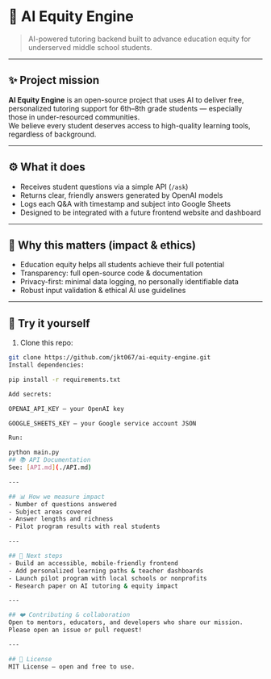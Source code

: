 # 🧠 AI Equity Engine
> AI-powered tutoring backend built to advance education equity for underserved middle school students.

---

## ✨ Project mission
**AI Equity Engine** is an open-source project that uses AI to deliver free, personalized tutoring support for 6th–8th grade students — especially those in under-resourced communities.  
We believe every student deserves access to high-quality learning tools, regardless of background.

---

## ⚙️ What it does
- Receives student questions via a simple API (`/ask`)
- Returns clear, friendly answers generated by OpenAI models
- Logs each Q&A with timestamp and subject into Google Sheets
- Designed to be integrated with a future frontend website and dashboard

---

## 🌱 Why this matters (impact & ethics)
- Education equity helps all students achieve their full potential
- Transparency: full open-source code & documentation
- Privacy-first: minimal data logging, no personally identifiable data
- Robust input validation & ethical AI use guidelines

---

## 🚀 Try it yourself
1. Clone this repo:
```bash
git clone https://github.com/jkt067/ai-equity-engine.git
Install dependencies:

pip install -r requirements.txt

Add secrets:

OPENAI_API_KEY — your OpenAI key

GOOGLE_SHEETS_KEY — your Google service account JSON

Run:

python main.py
## 📚 API Documentation
See: [API.md](./API.md)

---

## 📊 How we measure impact
- Number of questions answered
- Subject areas covered
- Answer lengths and richness
- Pilot program results with real students

---

## 🧩 Next steps
- Build an accessible, mobile-friendly frontend
- Add personalized learning paths & teacher dashboards
- Launch pilot program with local schools or nonprofits
- Research paper on AI tutoring & equity impact

---

## ❤️ Contributing & collaboration
Open to mentors, educators, and developers who share our mission.  
Please open an issue or pull request!

---

## 📜 License
MIT License — open and free to use.
